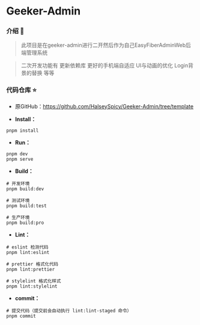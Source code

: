 # Geeker-Admin

### 介绍 📖

> 此项目是在geeker-admin进行二开然后作为自己EasyFiberAdminWeb后端管理系统

> 二次开发功能有 更新依赖库 更好的手机端自适应 UI与动画的优化 Login背景的替换 等等

### 代码仓库 ⭐

- 原GitHub：https://github.com/HalseySpicy/Geeker-Admin/tree/template

- **Install：**

```text
pnpm install
```

- **Run：**

```text
pnpm dev
pnpm serve
```

- **Build：**

```text
# 开发环境
pnpm build:dev

# 测试环境
pnpm build:test

# 生产环境
pnpm build:pro
```

- **Lint：**

```text
# eslint 检测代码
pnpm lint:eslint

# prettier 格式化代码
pnpm lint:prettier

# stylelint 格式化样式
pnpm lint:stylelint
```

- **commit：**

```text
# 提交代码（提交前会自动执行 lint:lint-staged 命令）
pnpm commit
```
